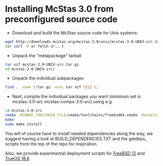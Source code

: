 # Installing McStas 3.0 from preconfigured source code

* Download and build the McStas source code for Unix systems:
```bash
wget http://downloads.mcstas.org/mcstas-3.0/unix/mcstas-3.0-UNIX-src.tar.gz
(or curl -O or fetch or...)
```
* Unpack the "metapackage" tarball
```bash
tar xzf mcstas-3.0-UNIX-src.tar.gz
cd mcstas-3.0-UNIX-src/
```
* Unpack the individual subpackages
```bash
find . -name \*tar.gz -exec tar xzf \{\} \;
```
* Next, compile the individual packages you want (minimum set is mcstas-3.0-src mcstas-comps-3.0-src) using e.g.
```bash
cd mcstas-3.0-src
cmake -DCMAKE_TOOLCHAIN_FILE=cmake/toolchains/freebsd64.cmake -Denable_mcstas=1
make
sudo make install
```

You will of course have to install needed dependencies along the way, we suggest having a look at BUILD_DEPENDENCIES.TXT and the getdeps_ scripts from the top of the repo for inspiration.

Also, we provide experimental deployment scripts for [FreeBSD 12](fetch_install_mcstas-3.0-freebsd-12.sh) and [TrueOS 18.6](fetch_install_mcstas-3.0-trueos-18.6.sh)
